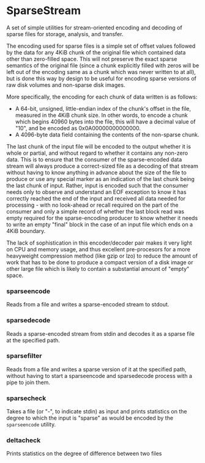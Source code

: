 SparseStream
============

A set of simple utilities for stream-oriented encoding and decoding of sparse
files for storage, analysis, and transfer.

The encoding used for sparse files is a simple set of offset values followed by
the data for any 4KiB chunk of the original file which contained data other
than zero-filled space. This will not preserve the exact sparse semantics of
the original file (since a chunk explicitly filled with zeros will be left out
of the encoding same as a chunk which was never written to at all), but is done
this way by design to be useful for encoding sparse versions of raw disk
volumes and non-sparse disk images.

More specifically, the encoding for each chunk of data written is as follows:

- A 64-bit, unsigned, little-endian index of the chunk's offset in the file,
  measured in the 4KiB chunk size. In other words, to encode a chunk which
  begins 40960 bytes into the file, this will have a decimal value of "10", and
  be encoded as 0x0A00000000000000.
- A 4096-byte data field containing the contents of the non-sparse chunk.

The last chunk of the input file will be encoded to the output whether it is
whole or partial, and without regard to whether it contains any non-zero data.
This is to ensure that the consumer of the sparse-encoded data stream will
always produce a correct-sized file as a decoding of that stream without having
to know anything in advance about the size of the file to produce or use any
special marker as an indication of the last chunk being the last chunk of
input. Rather, input is encoded such that the consumer needs only to observe
and understand an EOF exception to know it has correctly reached the end of the
input and received all data needed for processing - with no look-ahead or
recall required on the part of the consumer and only a simple record of whether
the last block read was empty required for the sparse-encoding producer to know
whether it needs to write an empty "final" block in the case of an input file
which ends on a 4KiB boundary.

The lack of sophistication in this encoder/decoder pair makes it very light on
CPU and memory usage, and thus excellent pre-procesors for a more heavyweight
compression method (like gzip or lzo) to reduce the amount of work that has to
be done to produce a compact version of a disk image or other large file which
is likely to contain a substantial amount of "empty" space.

### sparseencode
Reads from a file and writes a sparse-encoded stream to stdout.

### sparsedecode
Reads a sparse-encoded stream from stdin and decodes it as a sparse file at the
specified path.

### sparsefilter
Reads from a file and writes a sparse version of it at the specified path,
without having to start a sparseencode and sparsedecode process with a pipe to
join them.

### sparsecheck
Takes a file (or "-", to indicate stdin) as input and prints statistics on
the degree to which the input is "sparse" as would be encoded by the
`sparseencode` utility.

### deltacheck
Prints statistics on the degree of difference between two files
